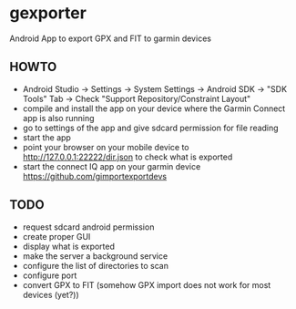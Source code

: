 # gexporter
Android App to export GPX and FIT to garmin devices

## HOWTO
* Android Studio -> Settings -> System Settings -> Android SDK -> "SDK Tools" Tab -> Check "Support Repository/Constraint Layout"
* compile and install the app on your device where the Garmin Connect app is also running
* go to settings of the app and give sdcard permission for file reading
* start the app
* point your browser on your mobile device to http://127.0.0.1:22222/dir.json to check what is exported
* start the connect IQ app on your garmin device https://github.com/gimportexportdevs

## TODO
* request sdcard android permission
* create proper GUI
* display what is exported
* make the server a background service
* configure the list of directories to scan
* configure port
* convert GPX to FIT (somehow GPX import does not work for most devices (yet?))

